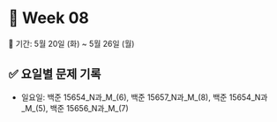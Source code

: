 ﻿# 📘 Week 08

<!-- 기간 시작 -->
📆 기간: 5월 20일 (화) ~ 5월 26일 (월)
<!-- 기간 끝 -->

<!-- 요일별 기록 시작 -->
## ✅ 요일별 문제 기록
- 일요일: 백준 15654_N과_M_(6), 백준 15657_N과_M_(8), 백준 15654_N과_M_(5), 백준 15656_N과_M_(7)
<!-- 요일별 기록 끝 -->